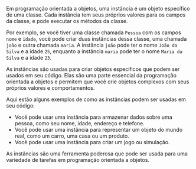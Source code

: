 Em programação orientada a objetos, uma instância é um objeto específico de uma classe. Cada instância tem seus próprios valores para os campos da classe, e pode executar os métodos da classe.

Por exemplo, se você tiver uma classe chamada `Pessoa` com os campos `nome` e `idade`, você pode criar duas instâncias dessa classe, uma chamada `joão` e outra chamada `maria`. A instância `joão` pode ter o nome `João da Silva` e a idade `25`, enquanto a instância `maria` pode ter o nome `Maria da Silva` e a idade `23`.

As instâncias são usadas para criar objetos específicos que podem ser usados em seu código. Elas são uma parte essencial da programação orientada a objetos e permitem que você crie objetos complexos com seus próprios valores e comportamentos.

Aqui estão alguns exemplos de como as instâncias podem ser usadas em seu código:

- Você pode usar uma instância para armazenar dados sobre uma pessoa, como seu nome, idade, endereço e telefone.
- Você pode usar uma instância para representar um objeto do mundo real, como um carro, uma casa ou um produto.
- Você pode usar uma instância para criar um jogo ou simulação.

As instâncias são uma ferramenta poderosa que pode ser usada para uma variedade de tarefas em programação orientada a objetos.